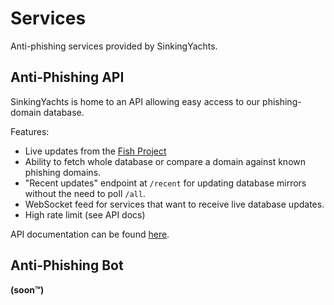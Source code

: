 # Services

Anti-phishing services provided by SinkingYachts.



## Anti-Phishing API

SinkingYachts is home to an API allowing easy access to our phishing-domain database.

Features:
- Live updates from the [Fish Project](https://discordresources.com/wiki/resources/unofficial-servers#the-fish-project)
- Ability to fetch whole database or compare a domain against known phishing domains.
- "Recent updates" endpoint at ``/recent`` for updating database mirrors without the need to poll ``/all``.
- WebSocket feed for services that want to receive live database updates.
- High rate limit (see API docs)

API documentation can be found [here](https://api.sinking.yachts/docs).



## Anti-Phishing Bot

**(soon™)**
